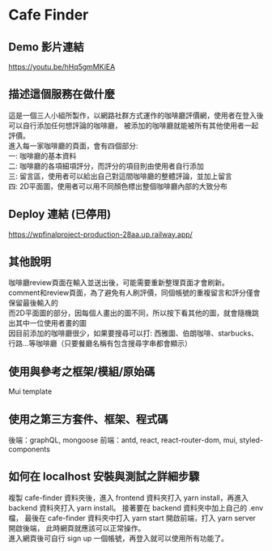 # Cafe Finder

## Demo 影片連結
https://youtu.be/hHq5gmMKiEA

## 描述這個服務在做什麼
這是一個三人小組所製作，以網路社群方式運作的咖啡廳評價網，使用者在登入後可以自行添加任何想評論的咖啡廳，
被添加的咖啡廳就能被所有其他使用者一起評價。<br>
進入每一家咖啡廳的頁面，會有四個部分:<br>
一: 咖啡廳的基本資料<br>
二: 咖啡廳的各項細項評分，而評分的項目則由使用者自行添加<br>
三: 留言區，使用者可以給出自己對這間咖啡廳的整體評論，並加上留言<br>
四: 2D平面圖，使用者可以用不同顏色標出整個咖啡廳內部的大致分布<br>

## Deploy 連結 (已停用)
https://wpfinalproject-production-28aa.up.railway.app/

## 其他說明
咖啡廳review頁面在輸入並送出後，可能需要重新整理頁面才會刷新。<br>
comment和review頁面，為了避免有人刷評價，同個帳號的重複留言和評分僅會保留最後輸入的<br>
而2D平面圖的部分，因每個人畫出的圖不同，所以按下看其他的圖，就會隨機跳出其中一位使用者畫的圖<br>
因目前添加的咖啡廳很少，如果要搜尋可以打: 西雅圖、伯朗咖啡、starbucks、行路...等咖啡廳（只要餐廳名稱有包含搜尋字串都會顯示）

## 使用與參考之框架/模組/原始碼
Mui template

## 使用之第三方套件、框架、程式碼
後端：graphQL, mongoose
前端：antd, react, react-router-dom, mui, styled-components

## 如何在 localhost 安裝與測試之詳細步驟
複製 cafe-finder 資料夾後，進入 frontend 資料夾打入 yarn install，再進入 backend 資料夾打入 yarn install。
接著要在 backend 資料夾中加上自己的 .env 檔，
最後在 cafe-finder 資料夾中打入 yarn start 開啟前端，打入 yarn server 開啟後端，
此時網頁就應該可以正常操作。<br>
進入網頁後可自行 sign up 一個帳號，再登入就可以使用所有功能了。